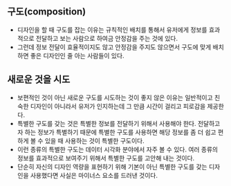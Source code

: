 ## 구도(composition)
- 디자인을 할 때 구도를 잡는 이유는 규칙적인 배치를 통해서 유저에게 정보를 효과적으로 전달하고 보는 사람으로 하여금 안정감을 주는 것에 있다.
- 그런데 정보 전달이 효율적이지도 않고 안정감을 주지도 않으면서 구도에 맞게 배치하면 좋은 디자인인 줄 아는 사람들이 있다.

## 새로운 것을 시도
- 보편적인 것이 아닌 새로운 구도를 시도하는 것이 좋지 않은 이유는 일반적이고 친숙한 디자인이 아니라서 유저가 인지하는데 그 만큼 시간이 걸리고 피로감을 제공한다.
- 특별한 구도를 갖는 것은 특별한 정보를 전달하기 위해서 사용해야 한다. 전달하고자 하는 정보가 특별하기 때문에 특별한 구도를 사용하면 해당 정보를 좀 더 쉽고 편하게 볼 수 있을 때 사용하는 것이 특별한 구도이다.
- 이런 종류의 특별한 구도는 데이터 시각화 분야에서 자주 볼 수 있다. 여러 종류의 정보를 효과적으로 보여주기 위해서 특별한 구도를 고안해 내는 것이다.
- 단순히 자신의 디자인 역량을 표현하기 위해 기본이 아닌 특별한 구도를 갖는 디자인을 사용했다면 사실은 마이너스 요소를 드러낸 것이다.
